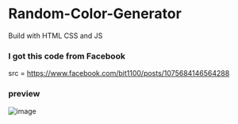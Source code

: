 # Random-Color-Generator

Build with HTML CSS and JS

### I got this code from Facebook
src = https://www.facebook.com/bit1100/posts/1075684146564288

### preview
![image](https://user-images.githubusercontent.com/72933632/129907224-a4f80cc2-7283-4342-bf76-dd315687a094.png)
